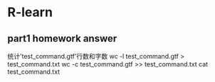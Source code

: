 # R-learn
## part1 homework answer  
统计'test_command.gtf'行数和字数
  wc -l test_command.gtf > test_command.txt 
  wc -c test_command.gtf >> test_command.txt 
   cat test_command.txt 
